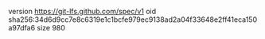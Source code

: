 version https://git-lfs.github.com/spec/v1
oid sha256:34d6d9cc7e8c6319e1c1bcfe979ec9138ad2a04f33648e2ff41eca150a97dfa6
size 980
